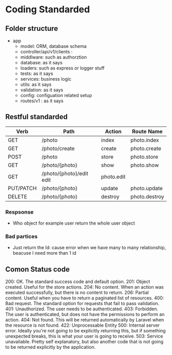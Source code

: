 # Coding Standarded

## Folder structure

- app 
	- model: ORM, database schema  
	- controller/api/v1/clients : 
	- middlware: such as authorztion 
	- database: as it says
	- loaders: such as express or logger stuff
	- tests: as it says
	- services: business logic
	- utils: as it says 
	- validation: as it says
	- config: configuation related setup
	- routes/v1 : as it says
	
## Restful standarded 

|Verb | Path | Action | Route Name |
|-----|------|--------|-------|
| GET |	/photo | index	| photo.index
| GET |	/photo/create | create | photo.create
| POST | /photo | store | photo.store
| GET | /photo/{photo} | show | photo.show
| GET |	/photo/{photo}/edit	edit | photo.edit
| PUT/PATCH	| /photo/{photo} | update | photo.update
| DELETE | /photo/{photo} | destroy | photo.destroy

### Respsonse 
- Who object for example user return the whole user object 

### Bad partices
- Just return the Id: cause error when we have many to many relationship, beacuse I need more than 1 id 

## Comon Status code
200: OK. The standard success code and default option.
201: Object created. Useful for the store actions.
204: No content. When an action was executed successfully, but there is no content to return.
206: Partial content. Useful when you have to return a paginated list of resources.
400: Bad request. The standard option for requests that fail to pass validation.
401: Unauthorized. The user needs to be authenticated.
403: Forbidden. The user is authenticated, but does not have the permissions to perform an action.
404: Not found. This will be returned automatically by Laravel when the resource is not found.
422: Unprocessable Entity
500: Internal server error. Ideally you're not going to be explicitly returning this, but if something unexpected breaks, this is what your user is going to receive.
503: Service unavailable. Pretty self explanatory, but also another code that is not going to be returned explicitly by the application.
